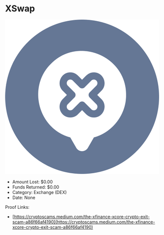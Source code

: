 # XSwap
![XSwap](/rektimages/XSwap.png)
- Amount Lost: $0.00
- Funds Returned: $0.00
- Category: Exchange (DEX)
- Date: None



Proof Links:
- [https://cryptoscams.medium.com/the-xfinance-xcore-crypto-exit-scam-a86f66af4190](https://cryptoscams.medium.com/the-xfinance-xcore-crypto-exit-scam-a86f66af4190)


